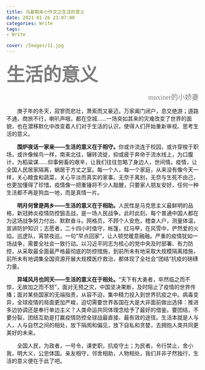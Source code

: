 ```yaml
---
title: 马基期末小作文之生活的意义
date: 2021-01-26 23:07:00
categories: Write
tags:
- Write

cover: /Images/11.jpg
---
```


<b><font face="楷体" color = "gray" size = "7">生活的意义</font></b>
<p align = "right"><font face = "楷体" color = "gray" size = "4">muxiner的小娇妻</font></p>

&#8195;&#8195;庚子年的冬天，寂寥而悲壮，萧索而又豪迈。万家阖门闭户，息交绝游；道路不通，商旅不行，喇叭声咽，都在空城……一场突如其来的灾难改变了世界的面貌，也在潜移默化中改变着人们对于生活的认识，使得人们开始重新审视、思考生活的意义。 

&#8195;&#8195;<b>围炉夜话一家亲——生活的意义在于相守。</b>你或许流连于校园，或许穿梭于职场，或许像候鸟一样，南来北往，辗转流徙，抑或疲于奔命于流水线上，为口腹计，为稻粱谋……仰事俯畜的艰辛，让我们往往忽略了身边人，世间情。疫情，让全国人民居家隔离，蜗居于方丈之室。每一个人，每一个家庭，从来没有像今天一样，关心粮食和蔬菜，关心平淡而真实的家事。无奈于离别，无奈与生死不由己，也更加懂得了珍惜。疫情像一把重锤将不少人敲醒，只要家人朋友安好，任何一种生活都不再是狗血一地，而是真情一片。

&#8195;&#8195;<b>明月何曾是两乡——生活的意义在于相助。</b>人民性是马克思主义最鲜明的品格，新冠肺炎疫情防控狙击战，是一场人民战争。此时此刻，每个普通中国人都在为这场战争努力付出、默默奋斗。网格员，不顾个人安危，稽查人户，测量体温，宣讲防护知识；志愿者，二十四小时值守，帐篷，红马甲，在风雪中，俨然爱的火焰。巡逻队，宵禁夜巡，一句“早点回家”，让人顿觉暖意融融。严重的疫情犹如一场战争，需要全社会一致行动。以习近平同志为核心的党中央及时部署、有力防控，从采取最全面最严格最彻底的防控措施，到前所未有地采取大规模隔离措施，前所未有地调集全国资源开展大规模医疗救治，都体现了全社会“团结”抗疫的磅礴力量。

&#8195;&#8195;<b>异域风月也同天——生活的意义在于相处。</b>“天下有大勇者，卒然临之而不惊，无故加之而不怒”，面对无预之灾，中国坚决果断，及时阻止了疫情的世界传播；面对某些国家的无端指责，从容不迫，集中精力投入到世界抗疫之中。病毒变异，全球疫情的局面更加严峻，迫切需要世界各国在大是大非面前做出选择：推进多边协调还是奉行单边主义？人类命运共同体理念给予了最好的借鉴。要团结，不要分裂，团结互助是打赢疫情防控全球战最直接、最有效的途径。生活本就是人与人，人与自然之间的相处，放下隔阂和偏见，放下自私和贪婪，去拥抱人类共同更美好的未来。

&#8195;&#8195;全国人民，为政者，一号令，课吏职，抗疫守土；为民者，令行禁止，舍小我，明大义，公忠体国。亲友相守，邻舍相助，人物相处，我们并非孑然独行，生活的意义便在于此了吧。

